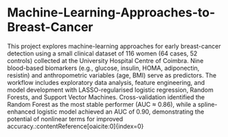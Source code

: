 # Machine-Learning-Approaches-to-Breast-Cancer
This project explores machine-learning approaches for early breast-cancer detection using a small clinical dataset of 116 women (64 cases, 52 controls) collected at the University Hospital Centre of Coimbra. Nine blood-based biomarkers (e.g., glucose, insulin, HOMA, adiponectin, resistin) and anthropometric variables (age, BMI) serve as predictors. The workflow includes exploratory data analysis, feature engineering, and model development with LASSO-regularised logistic regression, Random Forests, and Support Vector Machines. Cross-validation identified the Random Forest as the most stable performer (AUC ≈ 0.86), while a spline-enhanced logistic model achieved an AUC of 0.90, demonstrating the potential of nonlinear terms for improved accuracy.:contentReference[oaicite:0]{index=0}
